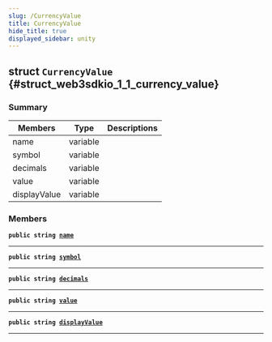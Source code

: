 ```yaml
---
slug: /CurrencyValue
title: CurrencyValue
hide_title: true
displayed_sidebar: unity
---
```


## struct `CurrencyValue` {#struct_web3sdkio_1_1_currency_value}

### Summary

| Members      | Type     | Descriptions |
| ------------ | -------- | ------------ |
| name         | variable |              |
| symbol       | variable |              |
| decimals     | variable |              |
| value        | variable |              |
| displayValue | variable |              |

### Members

**`public string `[`name`](#struct_web3sdkio_1_1_currency_value_1ac33046105d8e1998b42f6b6069310053)**

---

**`public string `[`symbol`](#struct_web3sdkio_1_1_currency_value_1afc8fb23264dca1a13fb5f554ba734b81)**

---

**`public string `[`decimals`](#struct_web3sdkio_1_1_currency_value_1a818c5ee6adf149ce72be0ef16b8c0179)**

---

**`public string `[`value`](#struct_web3sdkio_1_1_currency_value_1a5e7d1d5d0f0e8b3303508bfa67bba82a)**

---

**`public string `[`displayValue`](#struct_web3sdkio_1_1_currency_value_1a8fe2ca9ff5a00167aae223eaeb215a58)**

---
